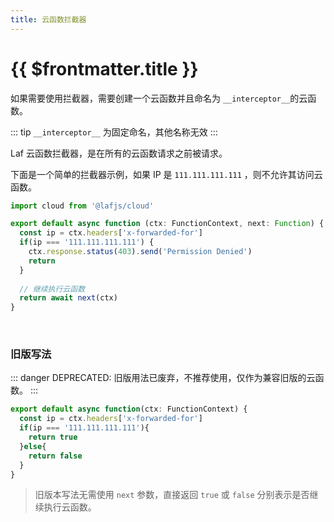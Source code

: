 ```yaml
---
title: 云函数拦截器
---
```


# {{ $frontmatter.title }}

如果需要使用拦截器，需要创建一个云函数并且命名为 `__interceptor__`的云函数。

::: tip
`__interceptor__` 为固定命名，其他名称无效
:::

Laf 云函数拦截器，是在所有的云函数请求之前被请求。


下面是一个简单的拦截器示例，如果 IP 是 `111.111.111.111` ，则不允许其访问云函数。


```typescript
import cloud from '@lafjs/cloud'

export default async function (ctx: FunctionContext, next: Function) {
  const ip = ctx.headers['x-forwarded-for']
  if(ip === '111.111.111.111') {
    ctx.response.status(403).send('Permission Denied')
    return
  } 
  
  // 继续执行云函数
  return await next(ctx)
}
```


<br />

### 旧版写法

::: danger
DEPRECATED: 旧版用法已废弃，不推荐使用，仅作为兼容旧版的云函数。
:::


```typescript
export default async function(ctx: FunctionContext) {
  const ip = ctx.headers['x-forwarded-for']
  if(ip === '111.111.111.111'){
    return true
  }else{
    return false
  }
}
```

> 旧版本写法无需使用 `next` 参数，直接返回 `true` 或 `false` 分别表示是否继续执行云函数。
